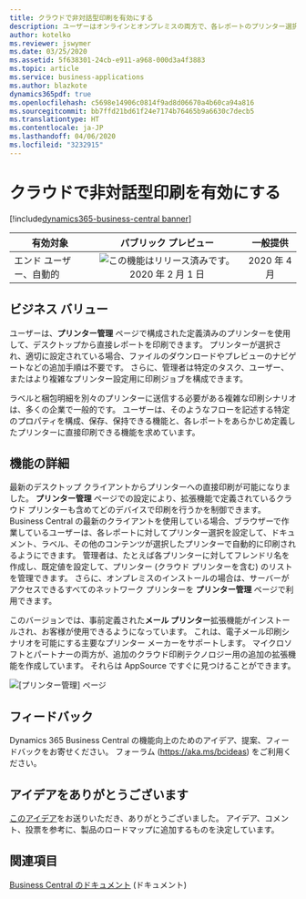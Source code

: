 ```yaml
---
title: クラウドで非対話型印刷を有効にする
description: ユーザーはオンラインとオンプレミスの両方で、各レポートのプリンター選択を定義し、あらかじめ定義したプリンターを使用してレポートを印刷することができます。
author: kotelko
ms.reviewer: jswymer
ms.date: 03/25/2020
ms.assetid: 5f638301-24cb-e911-a968-000d3a4f3883
ms.topic: article
ms.service: business-applications
ms.author: blazkote
dynamics365pdf: true
ms.openlocfilehash: c5698e14906c0814f9ad8d06670a4b60ca94a816
ms.sourcegitcommit: bb7ffd21bd61f24e7174b76465b9a6630c7decb5
ms.translationtype: HT
ms.contentlocale: ja-JP
ms.lasthandoff: 04/06/2020
ms.locfileid: "3232915"
---
```

# <a name="enable-non-interactive-printing-in-the-cloud"></a>クラウドで非対話型印刷を有効にする
[!include[dynamics365-business-central banner](../includes/dynamics365-business-central.md)]

| 有効対象    |  パブリック プレビュー | 一般提供 | 
| ---------- | :----------: |:----------: |
|エンド ユーザー、自動的|![この機能はリリース済みです。](/dynamics365-release-plan/media/green-checkmark.png "この機能はリリース済みです。") 2020 年 2 月 1 日| 2020 年 4 月|


## <a name="business-value"></a>ビジネス バリュー
<!-- bv start -->
ユーザーは、**プリンター管理** ページで構成された定義済みのプリンターを使用して、デスクトップから直接レポートを印刷できます。 プリンターが選択され、適切に設定されている場合、ファイルのダウンロードやプレビューのナビゲートなどの追加手順は不要です。 さらに、管理者は特定のタスク、ユーザー、またはより複雑なプリンター設定用に印刷ジョブを構成できます。 

ラベルと梱包明細を別々のプリンターに送信する必要がある複雑な印刷シナリオは、多くの企業で一般的です。 ユーザーは、そのようなフローを記述する特定のプロパティを構成、保存、保持できる機能と、各レポートをあらかじめ定義したプリンターに直接印刷できる機能を求めています。
<!-- bv end -->



## <a name="feature-details"></a>機能の詳細
<!--feature detail start -->
最新のデスクトップ クライアントからプリンターへの直接印刷が可能になりました。 **プリンター管理** ページでの設定により、拡張機能で定義されているクラウド プリンターも含めてどのデバイスで印刷を行うかを制御できます。 Business Central の最新のクライアントを使用している場合、ブラウザーで作業しているユーザーは、各レポートに対してプリンター選択を設定して、ドキュメント、ラベル、その他のコンテンツが選択したプリンターで自動的に印刷されるようにできます。 管理者は、たとえば各プリンターに対してフレンドリ名を作成し、既定値を設定して、プリンター (クラウド プリンターを含む) のリストを管理できます。 さらに、オンプレミスのインストールの場合は、サーバーがアクセスできるすべてのネットワーク プリンターを **プリンター管理** ページで利用できます。

このバージョンでは、事前定義された**メール プリンター**拡張機能がインストールされ、お客様が使用できるようになっています。 これは、電子メール印刷シナリオを可能にする主要なプリンター メーカーをサポートします。 マイクロソフトとパートナーの両方が、追加のクラウド印刷テクノロジー用の追加の拡張機能を作成しています。 それらは AppSource ですぐに見つけることができます。
<!--feature detail end -->

![[プリンター管理] ページ](media/printer-management.png "[プリンター管理] ページ")
<!-- Picture 1 -->





## <a name="tell-us-what-you-think"></a>フィードバック
Dynamics 365 Business Central の機能向上のためのアイデア、提案、フィードバックをお寄せください。 フォーラム (https://aka.ms/bcideas) をご利用ください。



## <a name="thank-you-for-your-idea"></a>アイデアをありがとうございます
[このアイデア](https://experience.dynamics.com/ideas/idea/?ideaid=445a8a96-1cb3-e911-b083-0003ff6889b9)をお送りいただき、ありがとうございました。 アイデア、コメント、投票を参考に、製品のロードマップに追加するものを決定しています。

## <a name="see-also"></a>関連項目


<!--docs start-->
[Business Central のドキュメント](https://docs.microsoft.com/dynamics365/business-central/ui-specify-printer-selection-reports) (ドキュメント)
<!--docs end-->

